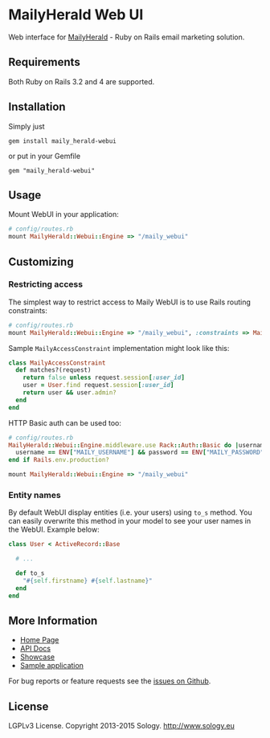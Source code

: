 # MailyHerald Web UI

Web interface for [MailyHerald](https://github.com/Sology/maily_herald) - Ruby on Rails email marketing solution.

## Requirements

Both Ruby on Rails 3.2 and 4 are supported. 

## Installation

Simply just

    gem install maily_herald-webui

or put in your Gemfile

    gem "maily_herald-webui"

## Usage

Mount WebUI in your application:

```ruby
# config/routes.rb
mount MailyHerald::Webui::Engine => "/maily_webui"
```

## Customizing

### Restricting access

The simplest way to restrict access to Maily WebUI is to use Rails routing constraints:

```ruby
# config/routes.rb
mount MailyHerald::Webui::Engine => "/maily_webui", :constraints => MailyAccessConstraint.new
```

Sample `MailyAccessConstraint` implementation might look like this:

```ruby
class MailyAccessConstraint
  def matches?(request)
    return false unless request.session[:user_id]
    user = User.find request.session[:user_id]
    return user && user.admin?
  end
end
```

HTTP Basic auth can be used too:

```ruby
# config/routes.rb
MailyHerald::Webui::Engine.middleware.use Rack::Auth::Basic do |username, password|
  username == ENV["MAILY_USERNAME"] && password == ENV["MAILY_PASSWORD"]
end if Rails.env.production?

mount MailyHerald::Webui::Engine => "/maily_webui"
```

### Entity names

By default WebUI display entities (i.e. your users) using `to_s` method. You can easily overwrite this method in your model to see your user names in the WebUI. Example below:

```ruby
class User < ActiveRecord::Base

  # ...

  def to_s
    "#{self.firstname} #{self.lastname}"
  end
end
```

## More Information

* [Home Page](http://mailyherald.org)
* [API Docs](http://www.rubydoc.info/gems/maily_herald)
* [Showcase](http://showcase.sology.eu/maily_herald)
* [Sample application](https://github.com/Sology/maily_testapp)

For bug reports or feature requests see the [issues on Github](https://github.com/Sology/maily_herald-webui/issues).  

## License

LGPLv3 License. Copyright 2013-2015 Sology. http://www.sology.eu
